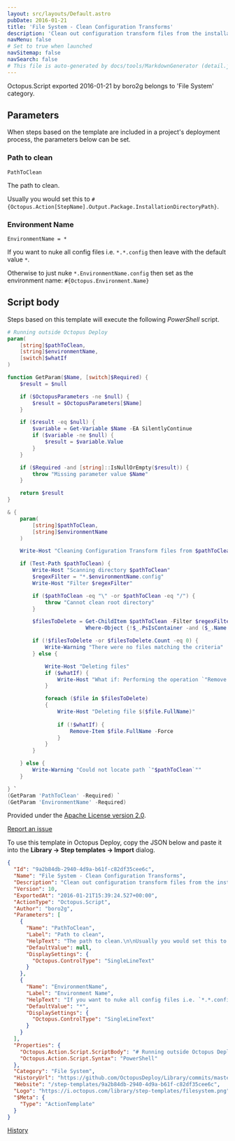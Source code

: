 ```yaml
---
layout: src/layouts/Default.astro
pubDate: 2016-01-21
title: 'File System - Clean Configuration Transforms'
description: 'Clean out configuration transform files from the installation directory after a deployment (e.g. Web.Release.config, YourApp.Production.config, etc.).'
navMenu: false
# Set to true when launched
navSitemap: false
navSearch: false
# This file is auto-generated by docs/tools/MarkdownGenerator (detail.js)
---
```


Octopus.Script exported 2016-01-21 by boro2g belongs to 'File System' category.

## Parameters

When steps based on the template are included in a project's deployment process, the parameters below can be set.


<div class="param">

### Path to clean

`PathToClean`

The path to clean.

Usually you would set this to `#{Octopus.Action[StepName].Output.Package.InstallationDirectoryPath}`.

</div>
        
<div class="param">

### Environment Name

`EnvironmentName = *`

If you want to nuke all config files i.e. `*.*.config` then leave with the default value `*`.

Otherwise to just nuke `*.EnvironmentName.config` then set as the environment name: `#{Octopus.Environment.Name}`

</div>
        

## Script body

Steps based on this template will execute the following *PowerShell* script.

```powershell
# Running outside Octopus Deploy
param(
    [string]$pathToClean,
    [string]$environmentName,
    [switch]$whatIf
)

function GetParam($Name, [switch]$Required) {
    $result = $null

    if ($OctopusParameters -ne $null) {
        $result = $OctopusParameters[$Name]
    }

    if ($result -eq $null) {
        $variable = Get-Variable $Name -EA SilentlyContinue
        if ($variable -ne $null) {
            $result = $variable.Value
        }
    }

    if ($Required -and [string]::IsNullOrEmpty($result)) {
        throw "Missing parameter value $Name"
    }

    return $result
}

& {
    param(
        [string]$pathToClean,
        [string]$environmentName
    )

    Write-Host "Cleaning Configuration Transform files from $pathToClean and environment: $environmentName"

    if (Test-Path $pathToClean) {
        Write-Host "Scanning directory $pathToClean"
        $regexFilter = "*.$environmentName.config" 
        Write-Host "Filter $regexFilter"

        if ($pathToClean -eq "\" -or $pathToClean -eq "/") {
            throw "Cannot clean root directory"
        }

        $filesToDelete = Get-ChildItem $pathToClean -Filter $regexFilter -Recurse | `
                         Where-Object {!$_.PsIsContainer -and ($_.Name -NotMatch "((?i)(^.*\.exe\.config$|.*\.dll\.config$)$)")}

        if (!$filesToDelete -or $filesToDelete.Count -eq 0) {
            Write-Warning "There were no files matching the criteria"
        } else {

            Write-Host "Deleting files"
            if ($whatIf) {
                Write-Host "What if: Performing the operation `"Remove File`" on targets"
            }

            foreach ($file in $filesToDelete)
            {
                Write-Host "Deleting file $($file.FullName)"
                
                if (!$whatIf) {
                    Remove-Item $file.FullName -Force
                }
            }
        }

    } else {
        Write-Warning "Could not locate path `"$pathToClean`""
    }

} `
(GetParam 'PathToClean' -Required) `
(GetParam 'EnvironmentName' -Required)

```

Provided under the [Apache License version 2.0](https://github.com/OctopusDeploy/Library/blob/master/LICENSE.txt).

[Report an issue](https://github.com/OctopusDeploy/Library/issues/new?assignees=&labels=&projects=&template=bug-report.yml&title=Issue%20with%20File%20System%20-%20Clean%20Configuration%20Transforms&step-template=File%20System%20-%20Clean%20Configuration%20Transforms)

<div class="get-json">

To use this template in Octopus Deploy, copy the JSON below and paste it into the **Library → Step templates → Import** dialog.

```json
{
  "Id": "9a2b84db-2940-4d9a-b61f-c82df35cee6c",
  "Name": "File System - Clean Configuration Transforms",
  "Description": "Clean out configuration transform files from the installation directory after a deployment (e.g. Web.Release.config, YourApp.Production.config, etc.).",
  "Version": 10,
  "ExportedAt": "2016-01-21T15:39:24.527+00:00",
  "ActionType": "Octopus.Script",
  "Author": "boro2g",
  "Parameters": [
    {
      "Name": "PathToClean",
      "Label": "Path to clean",
      "HelpText": "The path to clean.\n\nUsually you would set this to `#{Octopus.Action[StepName].Output.Package.InstallationDirectoryPath}`.",
      "DefaultValue": null,
      "DisplaySettings": {
        "Octopus.ControlType": "SingleLineText"
      }
    },
    {
      "Name": "EnvironmentName",
      "Label": "Environment Name",
      "HelpText": "If you want to nuke all config files i.e. `*.*.config` then leave with the default value `*`.\n\nOtherwise to just nuke `*.EnvironmentName.config` then set as the environment name: `#{Octopus.Environment.Name}`",
      "DefaultValue": "*",
      "DisplaySettings": {
        "Octopus.ControlType": "SingleLineText"
      }
    }
  ],
  "Properties": {
    "Octopus.Action.Script.ScriptBody": "# Running outside Octopus Deploy\nparam(\n    [string]$pathToClean,\n    [string]$environmentName,\n    [switch]$whatIf\n)\n\nfunction GetParam($Name, [switch]$Required) {\n    $result = $null\n\n    if ($OctopusParameters -ne $null) {\n        $result = $OctopusParameters[$Name]\n    }\n\n    if ($result -eq $null) {\n        $variable = Get-Variable $Name -EA SilentlyContinue\n        if ($variable -ne $null) {\n            $result = $variable.Value\n        }\n    }\n\n    if ($Required -and [string]::IsNullOrEmpty($result)) {\n        throw \"Missing parameter value $Name\"\n    }\n\n    return $result\n}\n\n& {\n    param(\n        [string]$pathToClean,\n        [string]$environmentName\n    )\n\n    Write-Host \"Cleaning Configuration Transform files from $pathToClean and environment: $environmentName\"\n\n    if (Test-Path $pathToClean) {\n        Write-Host \"Scanning directory $pathToClean\"\n        $regexFilter = \"*.$environmentName.config\" \n        Write-Host \"Filter $regexFilter\"\n\n        if ($pathToClean -eq \"\\\" -or $pathToClean -eq \"/\") {\n            throw \"Cannot clean root directory\"\n        }\n\n        $filesToDelete = Get-ChildItem $pathToClean -Filter $regexFilter -Recurse | `\n                         Where-Object {!$_.PsIsContainer -and ($_.Name -NotMatch \"((?i)(^.*\\.exe\\.config$|.*\\.dll\\.config$)$)\")}\n\n        if (!$filesToDelete -or $filesToDelete.Count -eq 0) {\n            Write-Warning \"There were no files matching the criteria\"\n        } else {\n\n            Write-Host \"Deleting files\"\n            if ($whatIf) {\n                Write-Host \"What if: Performing the operation `\"Remove File`\" on targets\"\n            }\n\n            foreach ($file in $filesToDelete)\n            {\n                Write-Host \"Deleting file $($file.FullName)\"\n                \n                if (!$whatIf) {\n                    Remove-Item $file.FullName -Force\n                }\n            }\n        }\n\n    } else {\n        Write-Warning \"Could not locate path `\"$pathToClean`\"\"\n    }\n\n} `\n(GetParam 'PathToClean' -Required) `\n(GetParam 'EnvironmentName' -Required)\n",
    "Octopus.Action.Script.Syntax": "PowerShell"
  },
  "Category": "File System",
  "HistoryUrl": "https://github.com/OctopusDeploy/Library/commits/master/step-templates//opt/buildagent/work/75443764cd38076d/step-templates/file-system-clean-configuration-transforms.json",
  "Website": "/step-templates/9a2b84db-2940-4d9a-b61f-c82df35cee6c",
  "Logo": "https://i.octopus.com/library/step-templates/filesystem.png",
  "$Meta": {
    "Type": "ActionTemplate"
  }
}
```

[History](https://github.com/OctopusDeploy/Library/commits/master/step-templates/https://github.com/OctopusDeploy/Library/commits/master/step-templates//opt/buildagent/work/75443764cd38076d/step-templates/file-system-clean-configuration-transforms.json)

</div>
